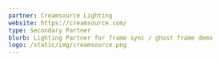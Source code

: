 ```yaml
---
partner: Creamsource Lighting
website: https://creamsource.com/
type: Secondary Partner
blurb: Lighting Partner for frame sync / ghost frame demo
logo: /static/img/creamsource.png
---
```


